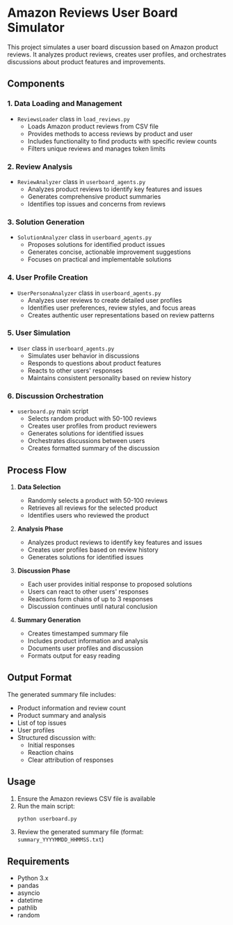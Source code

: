 # Amazon Reviews User Board Simulator

This project simulates a user board discussion based on Amazon product reviews. It analyzes product reviews, creates user profiles, and orchestrates discussions about product features and improvements.

## Components

### 1. Data Loading and Management
- `ReviewsLoader` class in `load_reviews.py`
  - Loads Amazon product reviews from CSV file
  - Provides methods to access reviews by product and user
  - Includes functionality to find products with specific review counts
  - Filters unique reviews and manages token limits

### 2. Review Analysis
- `ReviewAnalyzer` class in `userboard_agents.py`
  - Analyzes product reviews to identify key features and issues
  - Generates comprehensive product summaries
  - Identifies top issues and concerns from reviews

### 3. Solution Generation
- `SolutionAnalyzer` class in `userboard_agents.py`
  - Proposes solutions for identified product issues
  - Generates concise, actionable improvement suggestions
  - Focuses on practical and implementable solutions

### 4. User Profile Creation
- `UserPersonaAnalyzer` class in `userboard_agents.py`
  - Analyzes user reviews to create detailed user profiles
  - Identifies user preferences, review styles, and focus areas
  - Creates authentic user representations based on review patterns

### 5. User Simulation
- `User` class in `userboard_agents.py`
  - Simulates user behavior in discussions
  - Responds to questions about product features
  - Reacts to other users' responses
  - Maintains consistent personality based on review history

### 6. Discussion Orchestration
- `userboard.py` main script
  - Selects random product with 50-100 reviews
  - Creates user profiles from product reviewers
  - Generates solutions for identified issues
  - Orchestrates discussions between users
  - Creates formatted summary of the discussion

## Process Flow

1. **Data Selection**
   - Randomly selects a product with 50-100 reviews
   - Retrieves all reviews for the selected product
   - Identifies users who reviewed the product

2. **Analysis Phase**
   - Analyzes product reviews to identify key features and issues
   - Creates user profiles based on review history
   - Generates solutions for identified issues

3. **Discussion Phase**
   - Each user provides initial response to proposed solutions
   - Users can react to other users' responses
   - Reactions form chains of up to 3 responses
   - Discussion continues until natural conclusion

4. **Summary Generation**
   - Creates timestamped summary file
   - Includes product information and analysis
   - Documents user profiles and discussion
   - Formats output for easy reading

## Output Format

The generated summary file includes:
- Product information and review count
- Product summary and analysis
- List of top issues
- User profiles
- Structured discussion with:
  - Initial responses
  - Reaction chains
  - Clear attribution of responses

## Usage

1. Ensure the Amazon reviews CSV file is available
2. Run the main script:
   ```bash
   python userboard.py
   ```
3. Review the generated summary file (format: `summary_YYYYMMDD_HHMMSS.txt`)

## Requirements

- Python 3.x
- pandas
- asyncio
- datetime
- pathlib
- random 